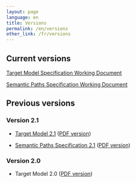 ```yaml
---
layout: page
language: en
title: Versions
permalink: /en/versions
other_link: /fr/versions
---
```


## Current versions

[Target Model Specification Working Document](/collections-model/en/target-model/current/introduction)

[Semantic Paths Specification Working Document](/collections-model/en/semantic-paths-specification/current/introduction)

## Previous versions

### Version 2.1

- [Target Model 2.1](/collections-model/en/target-model/version-2-1/introduction) ([PDF version](https://drive.google.com/file/d/1BoF1D1aY_hesIn54fr1jQjaaava7JIX8/view?usp=sharing))

- [Semantic Paths Specification 2.1](/collections-model/en/semantic-paths-specification/version-2-1/introduction) ([PDF version](https://drive.google.com/file/d/1S_eRdfJG0bTblBTJa9Neg4yPC_r5UIdd/view?usp=sharing))

### Version 2.0

- Target Model 2.0 ([PDF version](https://drive.google.com/file/d/1-WkmSzsXj3hP9snbkKuPRMizELbTZ5C2/view?usp=sharing))